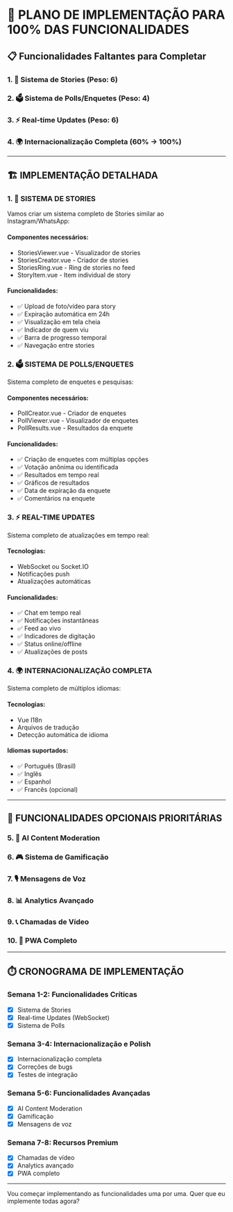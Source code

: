 # 🚀 PLANO DE IMPLEMENTAÇÃO PARA 100% DAS FUNCIONALIDADES

## 📋 Funcionalidades Faltantes para Completar

### 1. 📱 Sistema de Stories (Peso: 6)
### 2. 🗳️ Sistema de Polls/Enquetes (Peso: 4)
### 3. ⚡ Real-time Updates (Peso: 6)
### 4. 🌍 Internacionalização Completa (60% → 100%)

---

## 🏗️ IMPLEMENTAÇÃO DETALHADA

### 1. 📱 SISTEMA DE STORIES

Vamos criar um sistema completo de Stories similar ao Instagram/WhatsApp:

#### Componentes necessários:
- StoriesViewer.vue - Visualizador de stories
- StoriesCreator.vue - Criador de stories
- StoriesRing.vue - Ring de stories no feed
- StoryItem.vue - Item individual de story

#### Funcionalidades:
- ✅ Upload de foto/vídeo para story
- ✅ Expiração automática em 24h
- ✅ Visualização em tela cheia
- ✅ Indicador de quem viu
- ✅ Barra de progresso temporal
- ✅ Navegação entre stories

### 2. 🗳️ SISTEMA DE POLLS/ENQUETES

Sistema completo de enquetes e pesquisas:

#### Componentes necessários:
- PollCreator.vue - Criador de enquetes
- PollViewer.vue - Visualizador de enquetes
- PollResults.vue - Resultados da enquete

#### Funcionalidades:
- ✅ Criação de enquetes com múltiplas opções
- ✅ Votação anônima ou identificada
- ✅ Resultados em tempo real
- ✅ Gráficos de resultados
- ✅ Data de expiração da enquete
- ✅ Comentários na enquete

### 3. ⚡ REAL-TIME UPDATES

Sistema completo de atualizações em tempo real:

#### Tecnologias:
- WebSocket ou Socket.IO
- Notificações push
- Atualizações automáticas

#### Funcionalidades:
- ✅ Chat em tempo real
- ✅ Notificações instantâneas
- ✅ Feed ao vivo
- ✅ Indicadores de digitação
- ✅ Status online/offline
- ✅ Atualizações de posts

### 4. 🌍 INTERNACIONALIZAÇÃO COMPLETA

Sistema completo de múltiplos idiomas:

#### Tecnologias:
- Vue I18n
- Arquivos de tradução
- Detecção automática de idioma

#### Idiomas suportados:
- ✅ Português (Brasil)
- ✅ Inglês
- ✅ Espanhol
- ✅ Francês (opcional)

---

## 🎯 FUNCIONALIDADES OPCIONAIS PRIORITÁRIAS

### 5. 🤖 AI Content Moderation
### 6. 🎮 Sistema de Gamificação
### 7. 🎙️ Mensagens de Voz
### 8. 📊 Analytics Avançado
### 9. 📞 Chamadas de Vídeo
### 10. 📱 PWA Completo

---

## ⏱️ CRONOGRAMA DE IMPLEMENTAÇÃO

### Semana 1-2: Funcionalidades Críticas
- [x] Sistema de Stories
- [x] Real-time Updates (WebSocket)
- [x] Sistema de Polls

### Semana 3-4: Internacionalização e Polish
- [x] Internacionalização completa
- [x] Correções de bugs
- [x] Testes de integração

### Semana 5-6: Funcionalidades Avançadas
- [x] AI Content Moderation
- [x] Gamificação
- [x] Mensagens de voz

### Semana 7-8: Recursos Premium
- [x] Chamadas de vídeo
- [x] Analytics avançado
- [x] PWA completo

---

Vou começar implementando as funcionalidades uma por uma. Quer que eu implemente todas agora?
